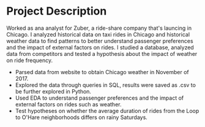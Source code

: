 # Project Description
Worked as ana analyst for Zuber, a ride-share company that's launcing in Chicago. I analyzed historical data on taxi rides in Chicago and historical weather data to find patterns to better understand passenger preferences and the impact of external factors on rides. I studied a database, analyzed data from competitors and tested a hypothesis about the impact of weather on ride frequency. 
* Parsed data from website to obtain Chicago weather in November of 2017.
* Explored the data through queries in SQL, results were saved as .csv to be further explored in Python. 
* Used EDA to understand passenger preferences and the impact of external factors on rides such as weather.
* Test hypotheses on whether the average duration of rides from the Loop to O'Hare neighborhoods differs on rainy Saturdays.